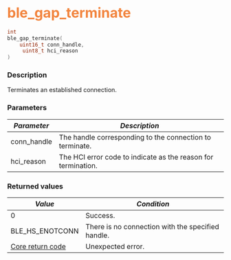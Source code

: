 ## <font color="#F2853F" style="font-size:24pt">ble\_gap\_terminate</font>

```c
int
ble_gap_terminate(
    uint16_t conn_handle,
     uint8_t hci_reason
)
```

### Description

Terminates an established connection.

### Parameters

| *Parameter* | *Description* |
|-------------|---------------|
| conn\_handle | The handle corresponding to the connection to terminate. |
| hci\_reason | The HCI error code to indicate as the reason for termination. |

### Returned values

| *Value* | *Condition* |
|---------|-------------|
| 0 | Success. |
| BLE\_HS\_ENOTCONN | There is no connection with the specified handle. |
| [Core return code](../../ble_hs_return_codes/#return-codes-core) | Unexpected error. |

